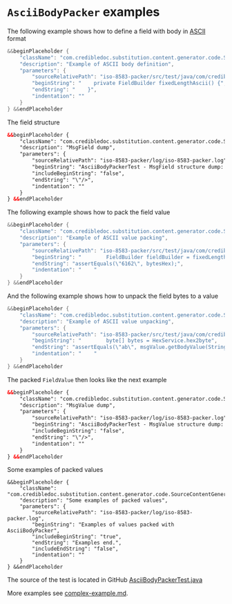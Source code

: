 # `AsciiBodyPacker` examples

The following example shows how to define a field with body in [ASCII](https://en.wikipedia.org/wiki/ASCII) format
```Java
&&beginPlaceholder {
    "className": "com.credibledoc.substitution.content.generator.code.SourceContentGenerator",
    "description": "Example of ASCII body definition",
    "parameters": {
        "sourceRelativePath": "iso-8583-packer/src/test/java/com/credibledoc/iso8583packer/asciihex/AsciiBodyPackerTest.java",
        "beginString": "    private FieldBuilder fixedLengthAscii() {",
        "endString": "    }",
        "indentation": ""
    }
} &&endPlaceholder
```

The field structure
```XML
&&beginPlaceholder {
    "className": "com.credibledoc.substitution.content.generator.code.SourceContentGenerator",
    "description": "MsgField dump",
    "parameters": {
        "sourceRelativePath": "iso-8583-packer/log/iso-8583-packer.log",
        "beginString": "AsciiBodyPackerTest - MsgField structure dump: ",
        "includeBeginString": "false",
        "endString": "\"/>",
        "indentation": ""
    }
} &&endPlaceholder
```

The following example shows how to pack the field value
```Java
&&beginPlaceholder {
    "className": "com.credibledoc.substitution.content.generator.code.SourceContentGenerator",
    "description": "Example of ASCII value packing",
    "parameters": {
        "sourceRelativePath": "iso-8583-packer/src/test/java/com/credibledoc/iso8583packer/asciihex/AsciiBodyPackerTest.java",
        "beginString": "        FieldBuilder fieldBuilder = fixedLengthAscii();",
        "endString": "assertEquals(\"6162\", bytesHex);",
        "indentation": "    "
    }
} &&endPlaceholder
```

And the following example shows how to unpack the field bytes to a value
```Java
&&beginPlaceholder {
    "className": "com.credibledoc.substitution.content.generator.code.SourceContentGenerator",
    "description": "Example of ASCII value unpacking",
    "parameters": {
        "sourceRelativePath": "iso-8583-packer/src/test/java/com/credibledoc/iso8583packer/asciihex/AsciiBodyPackerTest.java",
        "beginString": "        byte[] bytes = HexService.hex2byte",
        "endString": "assertEquals(\"ab\", msgValue.getBodyValue(String.class));",
        "indentation": "    "
    }
} &&endPlaceholder
```

The packed `FieldValue` then looks like the next example
```XML
&&beginPlaceholder {
    "className": "com.credibledoc.substitution.content.generator.code.SourceContentGenerator",
    "description": "MsgValue dump",
    "parameters": {
        "sourceRelativePath": "iso-8583-packer/log/iso-8583-packer.log",
        "beginString": "AsciiBodyPackerTest - MsgValue structure dump: ",
        "includeBeginString": "false",
        "endString": "\"/>",
        "indentation": ""
    }
} &&endPlaceholder
```

Some examples of packed values
```
&&beginPlaceholder {
    "className": "com.credibledoc.substitution.content.generator.code.SourceContentGenerator",
    "description": "Some examples of packed values",
    "parameters": {
        "sourceRelativePath": "iso-8583-packer/log/iso-8583-packer.log",
        "beginString": "Examples of values packed with AsciiBodyPacker",
        "includeBeginString": "true",
        "endString": "Examples end.",
        "includeEndString": "false",
        "indentation": ""
    }
} &&endPlaceholder
```

The source of the test is located in GitHub [AsciiBodyPackerTest.java](https://github.com/credibledoc/credible-doc/blob/master/iso-8583-packer/src/test/java/com/credibledoc/iso8583packer/asciihex/AsciiBodyPackerTest.java)

More examples see [complex-example.md](../complex-example.md).